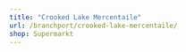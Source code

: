 ```yaml
---
title: "Crooked Lake Mercentaile"
url: /branchport/crooked-lake-mercentaile/
shop: Supermarkt
---
```

